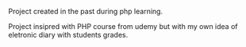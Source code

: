 Project created in the past during php learning.

Project insipred with PHP course from udemy but with my own idea of eletronic diary with students grades.
